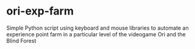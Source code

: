 # ori-exp-farm
Simple Python script using keyboard and mouse libraries to automate an experience point farm in a particular level of the videogame Ori and the Blind Forest
